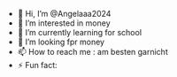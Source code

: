 - 👋 Hi, I’m @Angelaaa2024
- 👀 I’m interested in money
- 🌱 I’m currently learning for school
- 💞️ I’m looking fpr money
- 📫 How to reach me : am besten garnicht
- ⚡ Fun fact: 

<!---
Angelaaa2024/Angelaaa2024 is a ✨ special ✨ repository because its `README.md` (this file) appears on your GitHub profile.
You can click the Preview link to take a look at your changes.
--->
